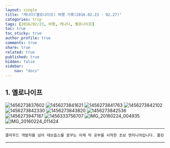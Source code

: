 ```yaml
---
layout: single
title: "캐나다(옐로나이프) 여행 기록(2016.02.23 - 02.27)"
categories: trip
tags: [2016/02/23, 여행, 캐나다, 옐로나이프]
toc: true
toc_sticky: true
author_profile: true
comments: true
share: true
related: true
published: true
hidden: false
sidebar: 
    nav: "docs"
---
```


## 1. 옐로나이프

![1456273837602](https://user-images.githubusercontent.com/124491456/227698785-bcde69da-73be-4f2d-a980-3a04f137f93e.jpeg)
![1456273841621](https://user-images.githubusercontent.com/124491456/227698789-b9d253c5-fcd4-466d-9320-f18bd70b9285.jpeg)
![1456273841763](https://user-images.githubusercontent.com/124491456/227698792-bf4c908f-d1ef-40c1-97b3-9396ec8ca211.jpeg)
![1456273842102](https://user-images.githubusercontent.com/124491456/227698793-0f85e7ea-1d42-442e-b38b-38302c507a78.jpeg)
![1456273842330](https://user-images.githubusercontent.com/124491456/227698796-4c18b521-fea5-4755-ac79-af1b4a50c7a4.jpeg)
![1456273843820](https://user-images.githubusercontent.com/124491456/227698799-5bb92846-7b34-484e-a1df-d6d5798f0a6d.jpeg)
![1456273842536](https://user-images.githubusercontent.com/124491456/227698800-75b735b6-1295-4b17-98fa-c6350c6a9816.jpeg)
![1456273947187](https://user-images.githubusercontent.com/124491456/227698812-1d9646b0-cd7f-4b35-926b-51fa36f4d90a.jpeg)
![1456333756707](https://user-images.githubusercontent.com/124491456/227698817-c26155ed-4f69-40d2-87b8-22650a582be5.jpeg)
![IMG_20160224_004935](https://user-images.githubusercontent.com/124491456/227698831-84072988-7d61-42a4-8aac-9f4c8e6c0fb2.jpg)
![IMG_20160224_011424](https://user-images.githubusercontent.com/124491456/227698834-2e588f9a-a0cb-445f-897e-bfede6351222.jpg)

---

```bash
클라우드 개발자를 넘어 데브옵스를 꿈꾸는 이제 막 공부를 시작한 초보 엔지니어입니다. 틀린 점이 있으면 친절하게 댓글 부탁드립니다. :)
```

---
